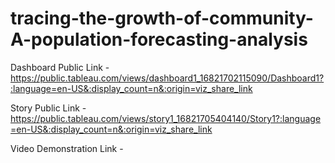 # tracing-the-growth-of-community-A-population-forecasting-analysis



Dashboard Public Link - https://public.tableau.com/views/dashboard1_16821702115090/Dashboard1?:language=en-US&:display_count=n&:origin=viz_share_link

Story Public Link - https://public.tableau.com/views/story1_16821705404140/Story1?:language=en-US&:display_count=n&:origin=viz_share_link

Video Demonstration Link -

